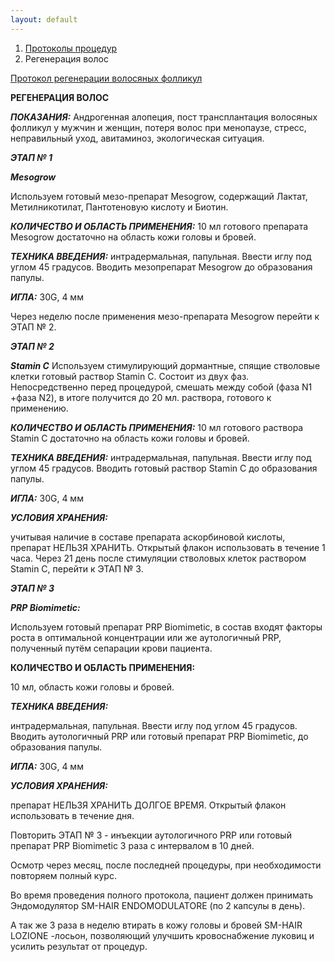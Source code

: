 ```yaml
---
layout: default
---
```


<nav aria-label="breadcrumb">
  <ol class="breadcrumb">
    <li class="breadcrumb-item"><a href="./">Протоколы процедур</a></li>
    <li class="breadcrumb-item active" aria-current="page">Регенерация волос</li>
  </ol>
</nav>

<div class="list-group">
  <a href="https://disk.yandex.ru/i/7_Kp6KdUEEvhXQ" class="list-group-item list-group-item-action" aria-current="true" target="_blank"><i class="bi bi-film"></i> Протокол регенерации волосяных фолликул</a>

</div>

**РЕГЕНЕРАЦИЯ ВОЛОС**

**_ПОКАЗАНИЯ:_** Андрогенная алопеция, пост трансплантация волосяных фолликул у мужчин и женщин, потеря волос при менопаузе, стресс, неправильный уход, авитаминоз, экологическая ситуация.

**_ЭТАП № 1_**

**_Mesogrow_**

Используем готовый мезо-препарат Mesogrow, содержащий Лактат, Метилникотилат, Пантотеновую кислоту и Биотин.

**_КОЛИЧЕСТВО И ОБЛАСТЬ ПРИМЕНЕНИЯ:_** 10 мл готового препарата Mesogrow достаточно на область кожи головы и бровей.

**_ТЕХНИКА ВВЕДЕНИЯ:_** интрадермальная, папульная. Ввести иглу под углом 45 градусов. Вводить мезопрепарат Mesogrow до образования папулы.

**_ИГЛА:_** 30G, 4 мм

Через неделю после применения мезо-препарата Mesogrow перейти к ЭТАП № 2.

**_ЭТАП № 2_**

**_Stamin С_**
Используем стимулирующий дормантные, спящие стволовые клетки готовый раствор Stamin C. Состоит из двух фаз. Непосредственно перед процедурой, смешать между собой (фаза N1 +фаза N2), в итоге получится до 20 мл. раствора, готового к применению.

**_КОЛИЧЕСТВО И ОБЛАСТЬ ПРИМЕНЕНИЯ:_** 10 мл готового раствора Stamin C достаточно на область кожи головы и бровей.

**_ТЕХНИКА ВВЕДЕНИЯ:_** интрадермальная, папульная. Ввести иглу под углом 45 градусов. Вводить готовый раствор Stamin C до образования папулы.

**_ИГЛА:_** 30G, 4 мм

**_УСЛОВИЯ ХРАНЕНИЯ:_**

учитывая наличие в составе препарата аскорбиновой кислоты, препарат НЕЛЬЗЯ ХРАНИТЬ. Открытый флакон использовать в течение 1 часа. Через 21 день после стимуляции стволовых клеток раствором Stamin C, перейти к ЭТАП № 3.

**_ЭТАП № 3_**

**_PRP Biomimetic:_**

Используем готовый препарат PRP Biomimetic, в состав входят факторы роста в оптимальной концентрации или же аутологичный PRP, полученный путём сепарации крови пациента.

**КОЛИЧЕСТВО И ОБЛАСТЬ ПРИМЕНЕНИЯ:**

10 мл, область кожи головы и бровей.

**_ТЕХНИКА ВВЕДЕНИЯ:_**

интрадермальная, папульная. Ввести иглу под углом 45 градусов. Вводить аутологичный PRP или готовый препарат PRP Biomimetic, до образования папулы.

**_ИГЛА:_** 30G, 4 мм

**_УСЛОВИЯ ХРАНЕНИЯ:_**

препарат НЕЛЬЗЯ ХРАНИТЬ ДОЛГОЕ ВРЕМЯ. Открытый флакон использовать в течение дня.

Повторить ЭТАП № 3 - инъекции аутологичного PRP или готовый препарат PRP Biomimetic 3 раза с интервалом в 10 дней.

Осмотр через месяц, после последней процедуры, при необходимости повторяем полный курс.

Во время проведения полного протокола, пациент должен принимать Эндомодулятор SM-HAIR ENDOMODULATORE (по 2 капсулы в день).

А так же 3 раза в неделю втирать в кожу головы и бровей SM-HAIR LOZIONE -лосьон, позволяющий улучшить кровоснабжение луковиц и усилить результат от процедур.
